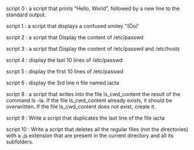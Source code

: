 script 0 : a script that prints “Hello, World”, followed by a new line to the standard output.

script 1 : a script that displays a confused smiley "(Ôo)'

script 2 : a script that Display the content of /etc/passwd

script 3 : a script that Display the content of /etc/passwd and /etc/hosts

script 4 : display the last 10 lines of /etc/passwd

script 5 : display the first 10 lines of /etc/passwd

script 6 : display the 3rd line n file named iacta

script 8 : a script that writes into the file ls_cwd_content the result of the command ls -la. If the file ls_cwd_content already exists, it should be overwritten. If the file ls_cwd_content does not exist, create it.

script 9 : Write a script that duplicates the last line of the file iacta

script 10 : Write a script that deletes all the regular files (not the directories) with a .js extension that are present in the current directory and all its subfolders.
